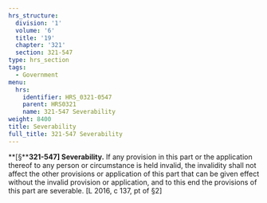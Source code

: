 ```yaml
---
hrs_structure:
  division: '1'
  volume: '6'
  title: '19'
  chapter: '321'
  section: 321-547
type: hrs_section
tags:
  - Government
menu:
  hrs:
    identifier: HRS_0321-0547
    parent: HRS0321
    name: 321-547 Severability
weight: 8400
title: Severability
full_title: 321-547 Severability
---
```

**[§****321-547] Severability.** If any provision in this part or the application thereof to any person or circumstance is held invalid, the invalidity shall not affect the other provisions or application of this part that can be given effect without the invalid provision or application, and to this end the provisions of this part are severable. [L 2016, c 137, pt of §2]